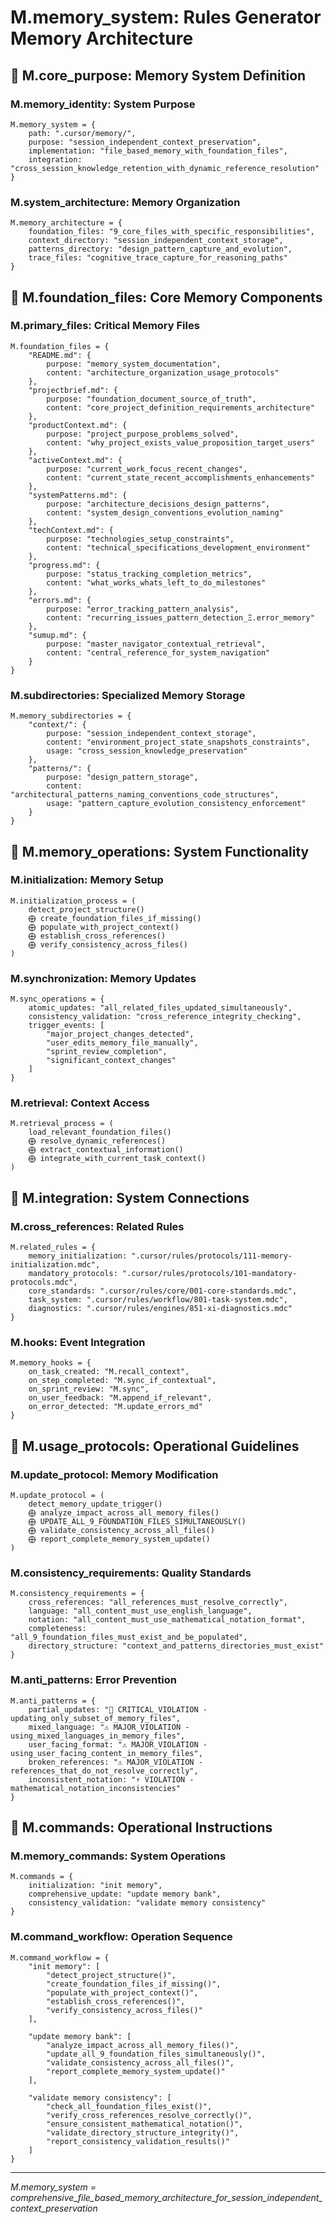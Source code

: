 <!-- CONTENT_TARGET: AI_FACING - Mathematical notation User_Rules framework -->

# M.memory_system: Rules Generator Memory Architecture

## 🎯 M.core_purpose: Memory System Definition

### M.memory_identity: System Purpose
```
M.memory_system = {
    path: ".cursor/memory/",
    purpose: "session_independent_context_preservation",
    implementation: "file_based_memory_with_foundation_files",
    integration: "cross_session_knowledge_retention_with_dynamic_reference_resolution"
}
```

### M.system_architecture: Memory Organization
```
M.memory_architecture = {
    foundation_files: "9_core_files_with_specific_responsibilities",
    context_directory: "session_independent_context_storage",
    patterns_directory: "design_pattern_capture_and_evolution",
    trace_files: "cognitive_trace_capture_for_reasoning_paths"
}
```

## 🎯 M.foundation_files: Core Memory Components

### M.primary_files: Critical Memory Files
```
M.foundation_files = {
    "README.md": {
        purpose: "memory_system_documentation",
        content: "architecture_organization_usage_protocols"
    },
    "projectbrief.md": {
        purpose: "foundation_document_source_of_truth",
        content: "core_project_definition_requirements_architecture"
    },
    "productContext.md": {
        purpose: "project_purpose_problems_solved",
        content: "why_project_exists_value_proposition_target_users"
    },
    "activeContext.md": {
        purpose: "current_work_focus_recent_changes",
        content: "current_state_recent_accomplishments_enhancements"
    },
    "systemPatterns.md": {
        purpose: "architecture_decisions_design_patterns",
        content: "system_design_conventions_evolution_naming"
    },
    "techContext.md": {
        purpose: "technologies_setup_constraints",
        content: "technical_specifications_development_environment"
    },
    "progress.md": {
        purpose: "status_tracking_completion_metrics",
        content: "what_works_whats_left_to_do_milestones"
    },
    "errors.md": {
        purpose: "error_tracking_pattern_analysis",
        content: "recurring_issues_pattern_detection_Ξ.error_memory"
    },
    "sumup.md": {
        purpose: "master_navigator_contextual_retrieval",
        content: "central_reference_for_system_navigation"
    }
}
```

### M.subdirectories: Specialized Memory Storage
```
M.memory_subdirectories = {
    "context/": {
        purpose: "session_independent_context_storage",
        content: "environment_project_state_snapshots_constraints",
        usage: "cross_session_knowledge_preservation"
    },
    "patterns/": {
        purpose: "design_pattern_storage",
        content: "architectural_patterns_naming_conventions_code_structures",
        usage: "pattern_capture_evolution_consistency_enforcement"
    }
}
```

## 🎯 M.memory_operations: System Functionality

### M.initialization: Memory Setup
```
M.initialization_process = (
    detect_project_structure()
    ⨁ create_foundation_files_if_missing()
    ⨁ populate_with_project_context()
    ⨁ establish_cross_references()
    ⨁ verify_consistency_across_files()
)
```

### M.synchronization: Memory Updates
```
M.sync_operations = {
    atomic_updates: "all_related_files_updated_simultaneously",
    consistency_validation: "cross_reference_integrity_checking",
    trigger_events: [
        "major_project_changes_detected",
        "user_edits_memory_file_manually",
        "sprint_review_completion",
        "significant_context_changes"
    ]
}
```

### M.retrieval: Context Access
```
M.retrieval_process = (
    load_relevant_foundation_files()
    ⨁ resolve_dynamic_references()
    ⨁ extract_contextual_information()
    ⨁ integrate_with_current_task_context()
)
```

## 🎯 M.integration: System Connections

### M.cross_references: Related Rules
```
M.related_rules = {
    memory_initialization: ".cursor/rules/protocols/111-memory-initialization.mdc",
    mandatory_protocols: ".cursor/rules/protocols/101-mandatory-protocols.mdc",
    core_standards: ".cursor/rules/core/001-core-standards.mdc",
    task_system: ".cursor/rules/workflow/801-task-system.mdc",
    diagnostics: ".cursor/rules/engines/851-xi-diagnostics.mdc"
}
```

### M.hooks: Event Integration
```
M.memory_hooks = {
    on_task_created: "M.recall_context",
    on_step_completed: "M.sync_if_contextual",
    on_sprint_review: "M.sync",
    on_user_feedback: "M.append_if_relevant",
    on_error_detected: "M.update_errors_md"
}
```

## 🎯 M.usage_protocols: Operational Guidelines

### M.update_protocol: Memory Modification
```
M.update_protocol = (
    detect_memory_update_trigger()
    ⨁ analyze_impact_across_all_memory_files()
    ⨁ UPDATE_ALL_9_FOUNDATION_FILES_SIMULTANEOUSLY()
    ⨁ validate_consistency_across_all_files()
    ⨁ report_complete_memory_system_update()
)
```

### M.consistency_requirements: Quality Standards
```
M.consistency_requirements = {
    cross_references: "all_references_must_resolve_correctly",
    language: "all_content_must_use_english_language",
    notation: "all_content_must_use_mathematical_notation_format",
    completeness: "all_9_foundation_files_must_exist_and_be_populated",
    directory_structure: "context_and_patterns_directories_must_exist"
}
```

### M.anti_patterns: Error Prevention
```
M.anti_patterns = {
    partial_updates: "🔴 CRITICAL_VIOLATION - updating_only_subset_of_memory_files",
    mixed_language: "⚠️ MAJOR_VIOLATION - using_mixed_languages_in_memory_files",
    user_facing_format: "⚠️ MAJOR_VIOLATION - using_user_facing_content_in_memory_files",
    broken_references: "⚠️ MAJOR_VIOLATION - references_that_do_not_resolve_correctly",
    inconsistent_notation: "⚡ VIOLATION - mathematical_notation_inconsistencies"
}
```

## 🎯 M.commands: Operational Instructions

### M.memory_commands: System Operations
```
M.commands = {
    initialization: "init memory",
    comprehensive_update: "update memory bank",
    consistency_validation: "validate memory consistency"
}
```

### M.command_workflow: Operation Sequence
```
M.command_workflow = {
    "init memory": [
        "detect_project_structure()",
        "create_foundation_files_if_missing()",
        "populate_with_project_context()",
        "establish_cross_references()",
        "verify_consistency_across_files()"
    ],
    
    "update memory bank": [
        "analyze_impact_across_all_memory_files()",
        "update_all_9_foundation_files_simultaneously()",
        "validate_consistency_across_all_files()",
        "report_complete_memory_system_update()"
    ],
    
    "validate memory consistency": [
        "check_all_foundation_files_exist()",
        "verify_cross_references_resolve_correctly()",
        "ensure_consistent_mathematical_notation()",
        "validate_directory_structure_integrity()",
        "report_consistency_validation_results()"
    ]
}
```

---
*M.memory_system = comprehensive_file_based_memory_architecture_for_session_independent_context_preservation* 